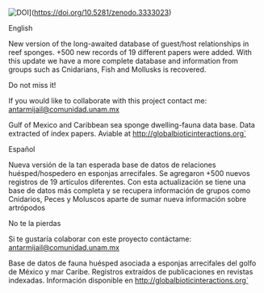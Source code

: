 ![DOI](https://zenodo.org/badge/DOI/10.5281/zenodo.3333023.svg)](https://doi.org/10.5281/zenodo.3333023)


English

New version of the long-awaited database of guest/host relationships in reef sponges. +500 new records of 19 different papers were added. With this update we have a more complete database and information from groups such as Cnidarians, Fish and Mollusks is recovered.

Do not miss it!

If you would like to collaborate with this project contact me: antarmijail@comunidad.unam.mx

Gulf of Mexico and Caribbean sea sponge dwelling-fauna data base. Data extracted of index papers. Aviable at http://globalbioticinteractions.org`

Español

Nueva versión de la tan esperada base de datos de relaciones huésped/hospedero en esponjas arrecifales. Se agregaron +500 nuevos registros de 19 artículos diferentes. Con esta actualización se tiene una base de datos más completa y se recupera información de grupos como Cnidarios, Peces y Moluscos aparte de sumar nueva información sobre artrópodos

No te la pierdas

Si te gustaría colaborar con este proyecto contáctame: antarmijail@comunidad.unam.mx 

Base de datos de fauna huésped asociada a esponjas arrecifales del golfo de México y mar Caribe. Registros extraídos de publicaciones en revistas indexadas. Información disponible en http://globalbioticinteractions.org`
